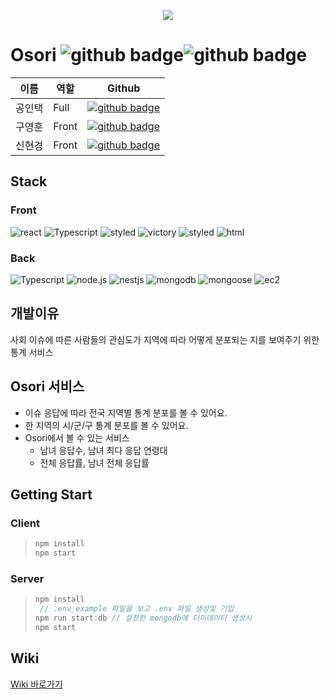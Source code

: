 <p align="center"><img src="https://user-images.githubusercontent.com/53254487/184176069-dad18843-95bb-4fcd-b83f-4de808898c76.png"></p>

# Osori   ![github badge](http://img.shields.io/badge/-Project-black?style=flat-square)![github badge](http://img.shields.io/badge/-Osori-lightgreen?style=flat-square)

| 이름 | 역할 | Github |
|---|---|---|
| 공인택 | Full | [![github badge](http://img.shields.io/badge/GitHUB-공인택-lightskyblue?style=for-the-badge&logo=github)](https://github.com/karuiner) |
| 구영훈 | Front | [![github badge](http://img.shields.io/badge/GitHUB-구영훈-mediumslateblue?style=for-the-badge&logo=github)](https://github.com/uknwns) |  
| 신현경 | Front | [![github badge](http://img.shields.io/badge/GitHUB-신현경-lightcoral?style=for-the-badge&logo=github)](https://github.com/hellohyonee) |

## Stack
### Front
![react](https://img.shields.io/badge/react-grey?style=for-the-badge&logo=react&logoColor=#61DAFB)
![Typescript](https://img.shields.io/badge/typescript-grey?style=for-the-badge&logo=typescript&logoColor=#3178C6)
![styled](https://img.shields.io/badge/styled_components-grey?style=for-the-badge&logo=styled-components&logoColor=#DB7093)
![victory](https://img.shields.io/badge/victory_chart-grey?style=for-the-badge&logo=victory_chart)
![styled](https://img.shields.io/badge/axios-grey?style=for-the-badge&logo=axios&logoColor=#DB7093)
![html](https://img.shields.io/badge/html-grey?style=for-the-badge&logo=html5&logoColor=#E34F26)

### Back
![Typescript](https://img.shields.io/badge/typescript-grey?style=for-the-badge&logo=typescript&logoColor=#3178C6)
![node.js](https://img.shields.io/badge/node.js-grey?style=for-the-badge&logo=node.js&logoColor=#339933)
![nestjs](https://img.shields.io/badge/nestjs-grey?style=for-the-badge&logo=nestjs&logoColor=#E0234E)
![mongodb](https://img.shields.io/badge/mongodb-grey?style=for-the-badge&logo=mongodb&logoColor=#47A248)
![mongoose](https://img.shields.io/badge/mongoose-grey?style=for-the-badge&logo=mongoose)
![ec2](https://img.shields.io/badge/Amazon_EC2-grey?style=for-the-badge&logo=AmazonEC2&logoColor=#FF9900)

## 개발이유
사회 이슈에 따른 사람들의 관심도가 지역에 따라 어떻게 분포되는 지를 보여주기 위한 통계 서비스


## Osori 서비스
* 이슈 응답에 따라 전국 지역별 통계 분포를 볼 수 있어요.
* 한 지역의 시/군/구 통계 분포를 볼 수 있어요. 
* Osori에서 볼 수 있는 서비스
  - 남녀 응답수, 남녀 최다 응답 연령대
  - 전체 응답률, 남녀 전체 응답률
  
## Getting Start
### Client
> ```js
> npm install
> npm start
> ```
 ### Server
> ```js
> npm install
>  // .env_example 파일을 보고 .env 파일 생성및 기입
> npm run start:db // 설정한 mongodb에 더미데이터 생성시 
> npm start
> ```

## Wiki
[Wiki 바로가기](https://github.com/oxopolitics-internship-for-codestates/Osori/wiki)
